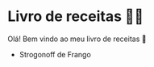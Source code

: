 # Livro de receitas  :man_cook:

Olá! Bem vindo ao meu livro de receitas :wave:

- Strogonoff de Frango